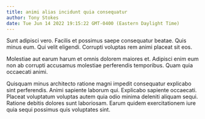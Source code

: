 ```yaml
---
title: animi alias incidunt quia consequatur
author: Tony Stokes
date: Tue Jun 14 2022 19:15:22 GMT-0400 (Eastern Daylight Time)
---
```

Sunt adipisci vero. Facilis et possimus saepe consequatur beatae. Quis minus eum. Qui velit eligendi. Corrupti voluptas rem animi placeat sit eos.

 Molestiae aut earum harum et omnis dolorem maiores et. Adipisci enim eum non ab corrupti accusamus molestiae perferendis temporibus. Quam quia occaecati animi.

 Quisquam minus architecto ratione magni impedit consequatur explicabo sint perferendis. Animi sapiente laborum qui. Explicabo sapiente occaecati. Placeat voluptatum voluptas autem quia odio minima deleniti aliquam sequi. Ratione debitis dolores sunt laboriosam. Earum quidem exercitationem iure quia sequi possimus quis voluptates sint.